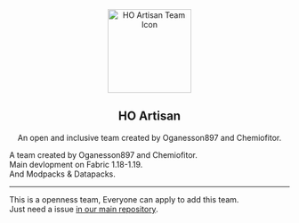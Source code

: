<center>
<div align="center">

<img height="150" width="150" src="https://avatars.githubusercontent.com/u/125109661?s=200&v=4" alt="HO Artisan Team Icon"/>

## HO Artisan

An open and inclusive team created by Oganesson897 and Chemiofitor.

</div>
</center>

A team created by Oganesson897 and Chemiofitor.    
Main devlopment on Fabric 1.18-1.19.  
And Modpacks & Datapacks.   

-----
This is a openness team, Everyone can apply to add this team.   
Just need a issue [in our main repository](https://github.com/HO-Artisan/.github/issues).
